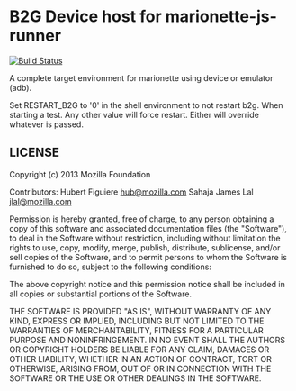 # B2G Device host for marionette-js-runner

[![Build
Status](https://travis-ci.org/mozilla-b2g/marionette-device-host.png)](https://travis-ci.org/mozilla-b2g/marionette-device-host)

A complete target environment for marionette using device or emulator (adb).

Set RESTART_B2G to '0' in the shell environment to not restart b2g. When
starting a test. Any other value will force restart. Either will override
whatever is passed.

## LICENSE

Copyright (c) 2013 Mozilla Foundation

Contributors: Hubert Figuiere <hub@mozilla.com>
              Sahaja James Lal <jlal@mozilla.com>

Permission is hereby granted, free of charge, to any person obtaining a
copy of this software and associated documentation files (the "Software"),
to deal in the Software without restriction, including without limitation
the rights to use, copy, modify, merge, publish, distribute, sublicense,
and/or sell copies of the Software, and to permit persons to whom the
Software is furnished to do so, subject to the following conditions:

The above copyright notice and this permission notice shall be included in
all copies or substantial portions of the Software.

THE SOFTWARE IS PROVIDED "AS IS", WITHOUT WARRANTY OF ANY KIND, EXPRESS OR
IMPLIED, INCLUDING BUT NOT LIMITED TO THE WARRANTIES OF MERCHANTABILITY,
FITNESS FOR A PARTICULAR PURPOSE AND NONINFRINGEMENT. IN NO EVENT SHALL
THE AUTHORS OR COPYRIGHT HOLDERS BE LIABLE FOR ANY CLAIM, DAMAGES OR OTHER
LIABILITY, WHETHER IN AN ACTION OF CONTRACT, TORT OR OTHERWISE, ARISING
FROM, OUT OF OR IN CONNECTION WITH THE SOFTWARE OR THE USE OR OTHER
DEALINGS IN THE SOFTWARE.


